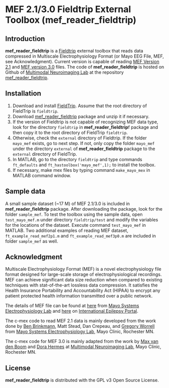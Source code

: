 MEF 2.1/3.0 Fieldtrip External Toolbox (mef_reader_fieldtrip)
=============================================================

Introduction
------------
**mef_reader_fieldtrip** is a [Fieldtrip](http://www.fieldtriptoolbox.org/) external toolbox that reads data compressed in Multiscale Electrophysiology Format (or Mayo EEG File, MEF, see Acknowledgment). 
Current version is capable of reading [MEF Version 2.1](https://github.com/benbrinkmann/mef_lib_2_1) and [MEF version 3.0](https://msel.mayo.edu/codes.html) files.
The code of **mef_reader_fieldtrip** is hosted on Github of [Multimodal Neuroimaging Lab](https://github.com/MultimodalNeuroimagingLab) at the repository [mef_reader_fieldtrip](https://github.com/MultimodalNeuroimagingLab/mef_reader_fieldtrip).


Installation
------------
1. Download and install [FieldTrip](https://github.com/fieldtrip/fieldtrip). Assume that the root directory of FieldTrip is `fieldtrip`.
1. Download [mef_reader_fieldtrip](https://github.com/MultimodalNeuroimagingLab/mef_reader_fieldtrip) package and unzip it if necessary.
1. If the version of Fieldtrip is not capable of recognizing MEF data type, look for the directory `fieldtrip` in **mef_reader_fieldtrip**f package and then copy it to the root directory of FieldTrip `fieldtrip`.
1. Otherwise, check the `external` directory of Fieldtrip. If the folder `mayo_mef` exists, go to next step. If not, only copy the folder `mayo_mef` under the directory `external` of **mef_reader_fieldtrip** package to the `external` directory of FieldTrip.
1. In MATLAB, go to the directory `fieldtrip` and type commands `ft_defaults` and `ft_hastoolbox('mayo_mef',1);` to install the toolbox. 
1. If necessary, make mex files by typing command `make_mayo_mex` in MATLAB command window.

Sample data
----------------
A small sample dataset (~17 M) of MEF 2.1/3.0 is included in **mef_reader_fieldtrip** package.
After downloading the package, look for the folder `sample_mef`.
To test the toolbox using the sample data, open `test_mayo_mef.m` under directory `fieldtrip/test` and modify the variables for the locations of the dataset.
Execute command `test_mayo_mef` in MATLAB.
Two additional examples of reading MEF dataset, `ft_example_read_mef2p1.m` and `ft_example_read_mef3p0.m` are included in folder `sample_mef` as well.


Acknowledgment
--------------
Multiscale Electrophysiology Format (MEF) is a novel electrophysiology file format designed for large-scale storage of electrophysiological recordings.
MEF can achieve significant data size reduction when compared to existing techniques with stat-of-the-art lossless data compression.
It satisfies the Health Insurance Portability and Accountability Act (HIPAA) to encrypt any patient protected health information transmitted over a public network.

The details of MEF file can be found at [here](https://www.mayo.edu/research/labs/epilepsy-neurophysiology/mef-example-source-code) from [Mayo Systems Electrophysiology Lab](http://msel.mayo.edu/) and [here](https://main.ieeg.org/?q=node/28) on [International Epilepsy Portal](https://main.ieeg.org). 

The c-mex code to read MEF 2.1 data is mainly developed from the work done by [Ben Brinkmann](https://github.com/benbrinkmann/mef_lib_2_1), Matt Stead, Dan Crepeau, and [Gregory Worrell](https://www.mayo.edu/research/faculty/worrell-gregory-a-m-d-ph-d/bio-00027235) from [Mayo Systems Electrophysiology Lab](https://msel.mayo.edu/codes.html),  Mayo Clinic, Rochester MN.

The c-mex code for MEF 3.0 is mainly adapted from the work by [Max van den Boom](https://github.com/MaxvandenBoom/matmef) and [Dora Hermes](https://www.mayo.edu/research/faculty/hermes-miller-dora-ph-d/bio-20471548) at [Multimodal Neuroimaging Lab](https://github.com/MultimodalNeuroimagingLab), Mayo Clinic, Rochester MN.

License
-------
**mef_reader_fieldtrip** is distributed with the GPL v3 Open Source License.
